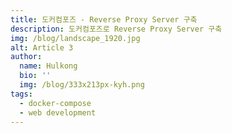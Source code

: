 ```yaml
---
title: 도커컴포즈 - Reverse Proxy Server 구축
description: 도커컴포즈로 Reverse Proxy Server 구축
img: /blog/landscape_1920.jpg
alt: Article 3
author:
  name: Hulkong
  bio: ''
  img: /blog/333x213px-kyh.png
tags:
  - docker-compose
  - web development
---
```

